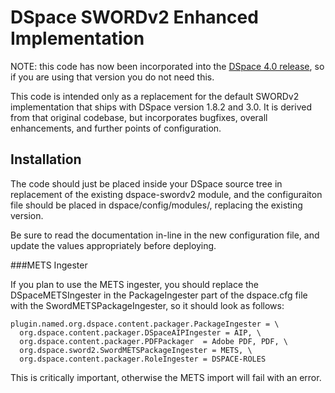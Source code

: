 DSpace SWORDv2 Enhanced Implementation
======================================

NOTE: this code has now been incorporated into the [DSpace 4.0 release](https://wiki.duraspace.org/display/DSPACE/DSpace+Release+4.0+Notes), 
so if you are using that version you do not need this.

This code is intended only as a replacement for the default SWORDv2 implementation that ships with DSpace version 1.8.2 and 3.0.  It is derived from that original codebase, but incorporates bugfixes, overall enhancements, and further points of configuration.

Installation
------------

The code should just be placed inside your DSpace source tree in replacement of the existing dspace-swordv2 module, and the configuraiton file should be placed in dspace/config/modules/, replacing the existing version.

Be sure to read the documentation in-line in the new configuration file, and update the values appropriately before deploying.

###METS Ingester

If you plan to use the METS ingester, you should replace the DSpaceMETSIngester in the PackageIngester part of the dspace.cfg file with the SwordMETSPackageIngester, so it should look as follows:

    plugin.named.org.dspace.content.packager.PackageIngester = \
      org.dspace.content.packager.DSpaceAIPIngester = AIP, \
      org.dspace.content.packager.PDFPackager  = Adobe PDF, PDF, \
      org.dspace.sword2.SwordMETSPackageIngester = METS, \
      org.dspace.content.packager.RoleIngester = DSPACE-ROLES

This is critically important, otherwise the METS import will fail with an error.
